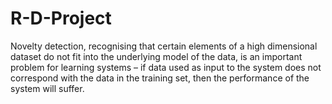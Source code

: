 # R-D-Project
Novelty detection, recognising that certain elements of a high dimensional dataset do not fit into the underlying
model of the data, is an important problem for learning systems – if data used as input to the
system does not correspond with the data in the training set, then the performance of the system
will suffer. 
